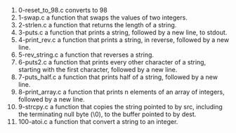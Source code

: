 1. 0-reset_to_98.c converts to 98
2. 1-swap.c  a function that swaps the values of two integers.
3. 2-strlen.c  a function that returns the length of a string.
4. 3-puts.c  a function that prints a string, followed by a new line, to stdout.
5. 4-print_rev.c a function that prints a string, in reverse, followed by a new line.
6. 5-rev_string.c a function that reverses a string.
7. 6-puts2.c a function that prints every other character of a string, starting with the first character, followed by a new line.
8. 7-puts_half.c a function that prints half of a string, followed by a new line.
9. 8-print_array.c a function that prints n elements of an array of integers, followed by a new line.
10. 9-strcpy.c a function that copies the string pointed to by src, including the terminating null byte (\0), to the buffer pointed to by dest.
11. 100-atoi.c a function that convert a string to an integer.


